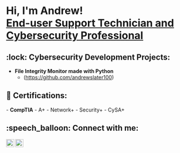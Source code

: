 <h1>Hi, I'm Andrew! <br/><a href="https://github.com/andrewslater100">End-user Support Technician and </a><a href="https://www.linkedin.com/in/andrew-s-8a4894218">Cybersecurity Professional</a></h1>

<h2>:lock: Cybersecurity Development Projects:</h2>

- <b>File Integrity Monitor made with Python</b>
  - (https://github.com/andrewslater100)

 <h2>📜 Certifications:</h2>
- <b>CompTIA</b>
  - A+
  - Network+
  - Security+
  - CySA+

<h2>:speech_balloon: Connect with me:</h2>

[<img align="left" alt="AndrewSlater | Mastadon" width="22px" src="https://cdn.jsdelivr.net/npm/simple-icons@v3/icons/mastodon.svg" />][mastadon]
[<img align="left" alt="AndrewSlater | LinkedIn" width="22px" src="https://cdn.jsdelivr.net/npm/simple-icons@v3/icons/linkedin.svg" />][linkedin]

[mastadon]: https://mastadon.com/
[linkedin]: https://www.linkedin.com/in/andrew-s-8a4894218

<!--**andrewslater100/andrewslater100** is a ✨ _special_ ✨ repository because its `README.md` (this file) appears on your GitHub profile.

Here are some ideas to get you started:

- 🔭 I’m currently working on ...
- 🌱 I’m currently learning ...
- 🤔 I’m looking for help with ...
- 📫 How to reach me: ...
- ⚡ Fun fact: ...
-->
